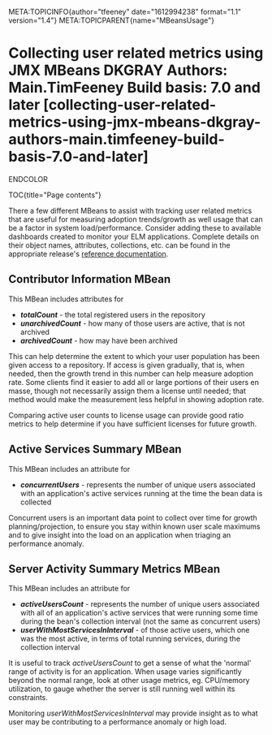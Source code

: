 META:TOPICINFO{author="tfeeney" date="1612994238" format="1.1"
version="1.4"} META:TOPICPARENT{name="MBeansUsage"}

# Collecting user related metrics using JMX MBeans DKGRAY Authors: Main.TimFeeney Build basis: 7.0 and later [collecting-user-related-metrics-using-jmx-mbeans-dkgray-authors-main.timfeeney-build-basis-7.0-and-later]

ENDCOLOR

TOC{title="Page contents"}

There a few different MBeans to assist with tracking user related
metrics that are useful for measuring adoption trends/growth as well
usage that can be a factor in system load/performance. Consider adding
these to available dashboards created to monitor your ELM applications.
Complete details on their object names, attributes, collections, etc.
can be found in the appropriate release's [reference
documentation](MBeansReference).

## Contributor Information MBean

This MBean includes attributes for

-   ***totalCount*** - the total registered users in the repository
-    ***unarchivedCount*** - how many of those users are active, that is
    not archived
-   ***archivedCount*** - how may have been archived

This can help determine the extent to which your user population has
been given access to a repository. If access is given gradually, that
is, when needed, then the growth trend in this number can help measure
adoption rate. Some clients find it easier to add all or large portions
of their users en masse, though not necessarily assign them a license
until needed; that method would make the measurement less helpful in
showing adoption rate.

Comparing active user counts to license usage can provide good ratio
metrics to help determine if you have sufficient licenses for future
growth.

## Active Services Summary MBean

This MBean includes an attribute for

-   ***concurrentUsers*** - represents the number of unique users
    associated with an application's active services running at the time
    the bean data is collected

Concurrent users is an important data point to collect over time for
growth planning/projection, to ensure you stay within known user scale
maximums and to give insight into the load on an application when
triaging an performance anomaly.

## Server Activity Summary Metrics MBean

This MBean includes an attribute for

-   ***activeUsersCount*** - represents the number of unique users
    associated with all of an application's active services that were
    running some time during the bean's collection interval (not the
    same as concurrent users)
-   ***userWithMostServicesInInterval*** - of those active users, which
    one was the most active, in terms of total running services, during
    the collection interval

It is useful to track *activeUsersCount* to get a sense of what the
'normal' range of activity is for an application. When usage varies
significantly beyond the normal range, look at other usage metrics, eg.
CPU/memory utilization, to gauge whether the server is still running
well within its constraints.

Monitoring *userWithMostServicesInInterval* may provide insight as to
what user may be contributing to a performance anomaly or high load.
